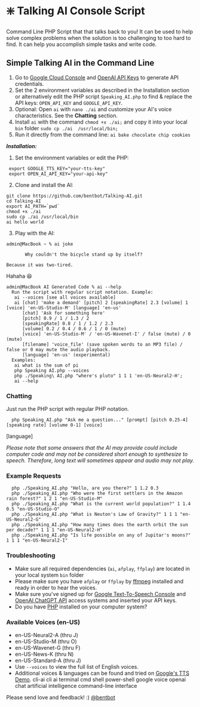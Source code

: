 # :sparkle: Talking AI Console Script

Command Line PHP Script that that talks back to you! It can be used to help solve complex problems when the solution is too challenging to too hard to find. It can help you accomplish simple tasks and write code. 

## Simple Talking AI in the Command Line
 1. Go to [Google Cloud Console](https://console.cloud.google.com/) and [OpenAI API 
Keys](https://platform.openai.com/account/api-keys) to generate API credentials.
 2. Set the 2 environment variables as described in the Installation section or alternatively edit the PHP script 
`Speaking_AI.php` to find & replace the API keys: `OPEN_API_KEY` and `GOOGLE_API_KEY`.
 3. Optional: Open `ai` with `nano ./ai` and customize your AI's voice characteristics. See the **Chatting** section.
 4. Install `ai` with the command `chmod +x ./ai;` and copy it into your local `bin` folder `sudo cp ./ai 
/usr/local/bin;` 
 5. Run it directly from the command line: `ai bake chocolate chip cookies`

***Installation:***

1. Set the environment variables or edit the PHP:
 ```
  export GOOGLE_TTS_KEY="your-tts-key"
  export OPEN_AI_API_KEY="your-api-key"
 ```
2. Clone and install the AI:
 ```
git clone https://github.com/bentbot/Talking-AI.git
cd Talking-AI
export AI_PATH=`pwd`
chmod +x ./ai
sudo cp ./ai /usr/local/bin
ai hello world
 ```
3. Play with the AI:
 ```
admin@MacBook ~ % ai joke

 		Why couldn't the bicycle stand up by itself? 

Because it was two-tired.
 
 ```
Hahaha :laughing:

```
admin@MacBook AI Generated Code % ai --help
  Run the script with regular script notation. Example:
   ai --voices [see all voices available]
   ai [chat] 'make a demand' [pitch] 2 [speakingRate] 2.3 [volume] 1 [voice] 'en-US-Studio-M' [language] 'en-us'
      [chat] 'Ask for something here' 
      [pitch] 0.9 / 1 / 1.3 / 2
      [speakingRate] 0.8 / 1 / 1.2 / 2.3
      [volume] 0.2 / 0.4 / 0.6 / 1 / 0 (mute)
      [voice] 'en-US-Studio-M' / 'en-US-Wavenet-I' / false (mute) / 0 (mute)
      [filename] 'voice_file' (save spoken words to an MP3 file) / false or 0 may mute the audio playback.
      [language] 'en-us' (experimental)
  Examples:
   ai what is the sum of pi
   php Speaking AI.php --voices
   php ./Speaking\ AI.php "where's pluto" 1 1 1 'en-US-Neural2-H';
   ai --help
```

### Chatting

Just run the PHP script with regular PHP notation.

      php Speaking_AI.php "Ask me a question..." [prompt] [pitch 0.25-4] [speaking rate] [volume 0-1] [voice] 
[language]

*Please note that some answers that the AI may provide could include computer code and may not be considered short 
enough to synthesize to speech. Therefore, long text will sometimes appear and audio may not play.*

### Example Requests

      php ./Speaking_AI.php "Hello, are you there?" 1 1.2 0.3
      php ./Speaking_AI.php "Who were the first settlers in the Amazon rain forest?" 1 2 1 "en-US-Studio-M"
      php ./Speaking_AI.php "What is the current world population?" 1 1.4 0.5 "en-US-Studio-O"
      php ./Speaking_AI.php "What is Neuton's Law of Gravity?" 1 1 1 "en-US-Neural2-G"
      php ./Speaking_AI.php "How many times does the earth orbit the sun per decade?" 1 1 1 "en-US-Neural2-H"
      php ./Speaking_AI.php "Is life possible on any of Jupitar's moons?" 1 1 1 "en-US-Neural2-I"

### Troubleshooting
 - Make sure all required dependencies (`ai`, `afplay`, `ffplay`) are located in your local system `bin` folder
 - Please make sure you have `afplay` or `ffplay` by [ffmpeg](https://ffmpeg.org/download.html) installed and ready 
in order to hear the voices.
 - Make sure you've signed up for [Google Text-To-Speech Console](https://console.cloud.google.com/) and [OpenAI 
ChatGPT API](https://platform.openai.com/account/api-keys) access systems and inserted your API keys.
 - Do you have [PHP](https://www.google.com/search?q=php+download+and+install) installed on your computer system?

### Available Voices (en-US)
 - en-US-Neural2-A (thru J)
 - en-US-Studio-M (thru O)
 - en-US-Wavenet-G (thru F)
 - en-US-News-K (thru N)
 - en-US-Standard-A (thru J)
 - Use `--voices` to view the full list of English voices.
 - Additional voices & languages can be found and tried on [Google's TTS 
Demo](https://cloud.google.com/text-to-speech).
cli-ai cli ai terminal cmd shell power-shell google voice openai chat artificial intelligence command-line interface

Please send love and feedback! :) [@bentbot](http://liamhogan.ca)
